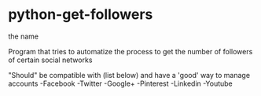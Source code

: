 python-get-followers
====================

the name


Program that tries to automatize the process to get the number of followers of certain social networks

"Should" be compatible with (list below) and have a 'good' way to manage accounts
-Facebook
-Twitter
-Google+
-Pinterest
-Linkedin
-Youtube
